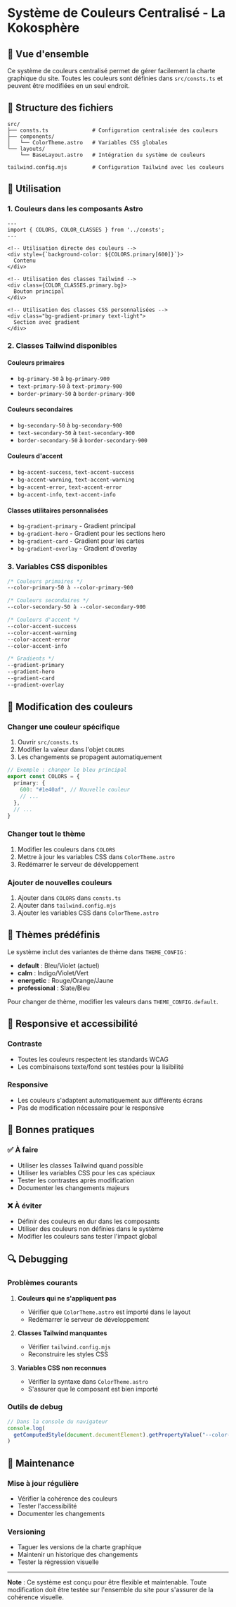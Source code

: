 # Système de Couleurs Centralisé - La Kokosphère

## 🎨 Vue d'ensemble

Ce système de couleurs centralisé permet de gérer facilement la charte graphique du site. Toutes les couleurs sont définies dans `src/consts.ts` et peuvent être modifiées en un seul endroit.

## 📁 Structure des fichiers

```
src/
├── consts.ts              # Configuration centralisée des couleurs
├── components/
│   └── ColorTheme.astro   # Variables CSS globales
└── layouts/
    └── BaseLayout.astro   # Intégration du système de couleurs

tailwind.config.mjs        # Configuration Tailwind avec les couleurs
```

## 🎯 Utilisation

### 1. Couleurs dans les composants Astro

```astro
---
import { COLORS, COLOR_CLASSES } from '../consts';
---

<!-- Utilisation directe des couleurs -->
<div style={`background-color: ${COLORS.primary[600]}`}>
  Contenu
</div>

<!-- Utilisation des classes Tailwind -->
<div class={COLOR_CLASSES.primary.bg}>
  Bouton principal
</div>

<!-- Utilisation des classes CSS personnalisées -->
<div class="bg-gradient-primary text-light">
  Section avec gradient
</div>
```

### 2. Classes Tailwind disponibles

#### Couleurs primaires

- `bg-primary-50` à `bg-primary-900`
- `text-primary-50` à `text-primary-900`
- `border-primary-50` à `border-primary-900`

#### Couleurs secondaires

- `bg-secondary-50` à `bg-secondary-900`
- `text-secondary-50` à `text-secondary-900`
- `border-secondary-50` à `border-secondary-900`

#### Couleurs d'accent

- `bg-accent-success`, `text-accent-success`
- `bg-accent-warning`, `text-accent-warning`
- `bg-accent-error`, `text-accent-error`
- `bg-accent-info`, `text-accent-info`

#### Classes utilitaires personnalisées

- `bg-gradient-primary` - Gradient principal
- `bg-gradient-hero` - Gradient pour les sections hero
- `bg-gradient-card` - Gradient pour les cartes
- `bg-gradient-overlay` - Gradient d'overlay

### 3. Variables CSS disponibles

```css
/* Couleurs primaires */
--color-primary-50 à --color-primary-900

/* Couleurs secondaires */
--color-secondary-50 à --color-secondary-900

/* Couleurs d'accent */
--color-accent-success
--color-accent-warning
--color-accent-error
--color-accent-info

/* Gradients */
--gradient-primary
--gradient-hero
--gradient-card
--gradient-overlay
```

## 🔧 Modification des couleurs

### Changer une couleur spécifique

1. Ouvrir `src/consts.ts`
2. Modifier la valeur dans l'objet `COLORS`
3. Les changements se propagent automatiquement

```typescript
// Exemple : changer le bleu principal
export const COLORS = {
  primary: {
    600: "#1e40af", // Nouvelle couleur
    // ...
  },
  // ...
}
```

### Changer tout le thème

1. Modifier les couleurs dans `COLORS`
2. Mettre à jour les variables CSS dans `ColorTheme.astro`
3. Redémarrer le serveur de développement

### Ajouter de nouvelles couleurs

1. Ajouter dans `COLORS` dans `consts.ts`
2. Ajouter dans `tailwind.config.mjs`
3. Ajouter les variables CSS dans `ColorTheme.astro`

## 🎨 Thèmes prédéfinis

Le système inclut des variantes de thème dans `THEME_CONFIG` :

- **default** : Bleu/Violet (actuel)
- **calm** : Indigo/Violet/Vert
- **energetic** : Rouge/Orange/Jaune
- **professional** : Slate/Bleu

Pour changer de thème, modifier les valeurs dans `THEME_CONFIG.default`.

## 📱 Responsive et accessibilité

### Contraste

- Toutes les couleurs respectent les standards WCAG
- Les combinaisons texte/fond sont testées pour la lisibilité

### Responsive

- Les couleurs s'adaptent automatiquement aux différents écrans
- Pas de modification nécessaire pour le responsive

## 🚀 Bonnes pratiques

### ✅ À faire

- Utiliser les classes Tailwind quand possible
- Utiliser les variables CSS pour les cas spéciaux
- Tester les contrastes après modification
- Documenter les changements majeurs

### ❌ À éviter

- Définir des couleurs en dur dans les composants
- Utiliser des couleurs non définies dans le système
- Modifier les couleurs sans tester l'impact global

## 🔍 Debugging

### Problèmes courants

1. **Couleurs qui ne s'appliquent pas**

   - Vérifier que `ColorTheme.astro` est importé dans le layout
   - Redémarrer le serveur de développement

2. **Classes Tailwind manquantes**

   - Vérifier `tailwind.config.mjs`
   - Reconstruire les styles CSS

3. **Variables CSS non reconnues**
   - Vérifier la syntaxe dans `ColorTheme.astro`
   - S'assurer que le composant est bien importé

### Outils de debug

```javascript
// Dans la console du navigateur
console.log(
  getComputedStyle(document.documentElement).getPropertyValue("--color-primary-600")
)
```

## 📝 Maintenance

### Mise à jour régulière

- Vérifier la cohérence des couleurs
- Tester l'accessibilité
- Documenter les changements

### Versioning

- Taguer les versions de la charte graphique
- Maintenir un historique des changements
- Tester la régression visuelle

---

**Note** : Ce système est conçu pour être flexible et maintenable. Toute modification doit être testée sur l'ensemble du site pour s'assurer de la cohérence visuelle.
